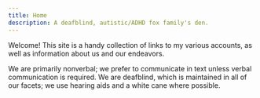 ```yaml
---
title: Home
description: A deafblind, autistic/ADHD fox family's den.
---
```

Welcome! This site is a handy collection of links to my various accounts, as well as information about us and our endeavors.

We are primarily nonverbal; we prefer to communicate in text unless verbal communication is required. We are deafblind, which is maintained in all of our facets; we use hearing aids and a white cane where possible.
